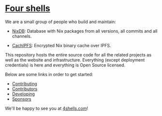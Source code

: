 # [Four shells](https://4shells.com)

We are a small group of people who build and maintain:

- [NixDB](https://4shells.com/nixdb):
  Database with Nix packages from all versions, all commits and all channels.

- [CachIPFS](https://4shells.com/cachipfs):
  Encrypted Nix binary cache over IPFS.

This repository hosts the entire source code for all the related projects as well as the website and infrastructure. Everything (except deployment credentials) is here and everything is Open Source licensed.

Below are some links in order to get started:

- [Contributing](https://4shells.com/docs#contributing)
- [Contributors](https://4shells.com/docs#contributors)
- [Developing](https://4shells.com/docs#developing)
- [Sponsors](https://4shells.com/docs#sponsors)

We'll be happy to see you at [4shells.com](https:/!/4shells.com)!
